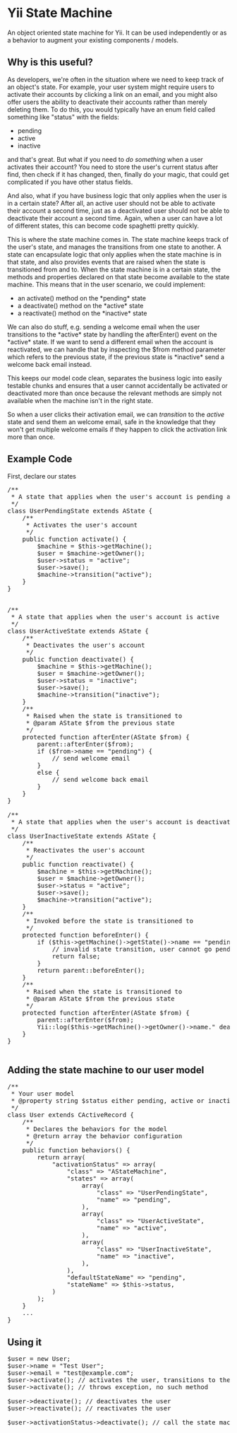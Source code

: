 <h1>Yii State Machine</h1>
An object oriented state machine for Yii. It can be used independently or as a behavior to augment your existing components / models.


<h2>Why is this useful?</h2>

As developers, we're often in the situation where we need to keep track of an object's state.
For example, your user system might require users to activate their accounts by clicking a link on
an email, and you might also offer users the ability to deactivate their accounts rather than merely deleting them.
To do this, you would typically have an enum field called something like "status" with the fields:
<ul>
    <li>pending</li>
    <li>active</li>
    <li>inactive</li>
</ul>

and that's great. But what if you need to *do something* when a user activates their account?
You need to store the user's current status after find, then check if it has changed, then, finally do your magic,
that could get complicated if you have other status fields.

And also, what if you have business logic that only applies when the user is in a certain state?
After all, an active user should not be able to activate their account a second time, just as a deactivated user should
not be able to deactivate their account a second time. Again, when a user can have a lot of different states,
this can become code spaghetti pretty quickly.

This is where the state machine comes in.
The state machine keeps track of the user's state, and manages the transitions from one state to another.
A state can encapsulate logic that only applies when the state machine is in that state, and also provides
events that are raised when the state is transitioned from and to.
When the state machine is in a certain state, the methods and properties declared on that state become available to the state machine.
This means that in the user scenario, we could implement:
<ul>
    <li>an activate() method on the *pending* state</li>
    <li>a deactivate() method on the *active* state</li>
    <li>a reactivate() method on the *inactive* state</li>
</ul>
We can also do stuff, e.g. sending a welcome email when the user transitions to the *active* state by handling the
afterEnter() event on the *active* state. If we want to send a different email when the account is reactivated, we can
handle that by inspecting the $from method parameter which refers to the previous state, if the previous state is *inactive*
send a welcome back email instead.

This keeps our model code clean, separates the business logic into easily testable chunks
and ensures that a user cannot accidentally be activated or deactivated more than once because the relevant methods
are simply not available when the machine isn't in the right state.

So when a user clicks their activation email, we can *transition* to the *active* state and send them an welcome email,
safe in the knowledge that they won't get multiple welcome emails if they happen to click the activation link more than once.

<h2>Example Code</h2>
First, declare our states

<pre lang="php">
/**
 * A state that applies when the user's account is pending activation
 */
class UserPendingState extends AState {
    /**
     * Activates the user's account
     */
    public function activate() {
        $machine = $this->getMachine();
        $user = $machine->getOwner();
        $user->status = "active";
        $user->save();
        $machine->transition("active");
    }
}


/**
 * A state that applies when the user's account is active
 */
class UserActiveState extends AState {
    /**
     * Deactivates the user's account
     */
    public function deactivate() {
        $machine = $this->getMachine();
        $user = $machine->getOwner();
        $user->status = "inactive";
        $user->save();
        $machine->transition("inactive");
    }
    /**
     * Raised when the state is transitioned to
     * @param AState $from the previous state
     */
    protected function afterEnter(AState $from) {
        parent::afterEnter($from);
        if ($from->name == "pending") {
            // send welcome email
        }
        else {
            // send welcome back email
        }
    }
}

/**
 * A state that applies when the user's account is deactivated
 */
class UserInactiveState extends AState {
    /**
     * Reactivates the user's account
     */
    public function reactivate() {
        $machine = $this->getMachine();
        $user = $machine->getOwner();
        $user->status = "active";
        $user->save();
        $machine->transition("active");
    }
    /**
     * Invoked before the state is transitioned to
     */
    protected function beforeEnter() {
        if ($this->getMachine()->getState()->name == "pending") {
            // invalid state transition, user cannot go pending -> deactivated
            return false;
        }
        return parent::beforeEnter();
    }
    /**
     * Raised when the state is transitioned to
     * @param AState $from the previous state
     */
    protected function afterEnter(AState $from) {
        parent::afterEnter($from);
        Yii::log($this->getMachine()->getOwner()->name." deactivated their account :(");
    }
}

</pre>

<h2>Adding the state machine to our user model</h2>

<pre lang="php">
/**
 * Your user model
 * @property string $status either pending, active or inactive
 */
class User extends CActiveRecord {
    /**
     * Declares the behaviors for the model
     * @return array the behavior configuration
     */
    public function behaviors() {
        return array(
            "activationStatus" => array(
                "class" => "AStateMachine",
                "states" => array(
                    array(
                        "class" => "UserPendingState",
                        "name" => "pending",
                    ),
                    array(
                        "class" => "UserActiveState",
                        "name" => "active",
                    ),
                    array(
                        "class" => "UserInactiveState",
                        "name" => "inactive",
                    ),
                ),
                "defaultStateName" => "pending",
                "stateName" => $this->status,
            )
        );
    }
    ...
}
</pre>

<h2>Using it</h2>

<pre lang="php">
$user = new User;
$user->name = "Test User";
$user->email = "test@example.com";
$user->activate(); // activates the user, transitions to the "active" state
$user->activate(); // throws exception, no such method

$user->deactivate(); // deactivates the user
$user->reactivate(); // reactivates the user

$user->activationStatus->deactivate(); // call the state machine directly
</pre>

